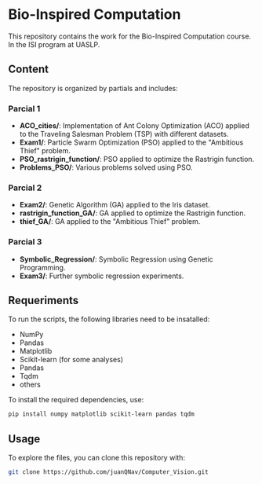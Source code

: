 # Bio-Inspired Computation

This repository contains the work for the Bio-Inspired Computation course. In the ISI program at UASLP.

## Content
The repository is organized by partials and includes:

### **Parcial 1**
- **ACO_cities/**: Implementation of Ant Colony Optimization (ACO) applied to the Traveling Salesman Problem (TSP) with different datasets.
- **Exam1/**: Particle Swarm Optimization (PSO) applied to the "Ambitious Thief" problem.
- **PSO_rastrigin_function/**: PSO applied to optimize the Rastrigin function.
- **Problems_PSO/**: Various problems solved using PSO.

### **Parcial 2**
- **Exam2/**: Genetic Algorithm (GA) applied to the Iris dataset.
- **rastrigin_function_GA/**: GA applied to optimize the Rastrigin function.
- **thief_GA/**: GA applied to the "Ambitious Thief" problem.

### **Parcial 3**
- **Symbolic_Regression/**: Symbolic Regression using Genetic Programming.
- **Exam3/**: Further symbolic regression experiments.

## Requeriments
To run the scripts, the following libraries need to be insatalled:
- NumPy
- Pandas
- Matplotlib
- Scikit-learn (for some analyses)
- Pandas
- Tqdm 
- others

To install the required dependencies, use:
```bash
pip install numpy matplotlib scikit-learn pandas tqdm
```

## Usage
To explore the files, you can clone this repository with:

```bash
git clone https://github.com/juanQNav/Computer_Vision.git
```